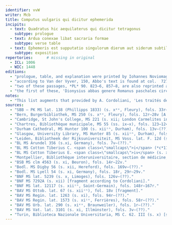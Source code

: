 ```yaml
---
identifier: vvW
writer: Mcb
title: Computus uulgaris qui dicitur ephemerida
incipits:
  - text: Quadratus hic aequilaterus qui dicitur tetragonus
    subtype: prologue
  - text: Ardua conexae libat sacraria formae
    subtype: verse table
  - text: Ephemeris est supputatio singulorum dierum aut siderum subtilis inspectio. Hic sunt triginta senarii
    subtype: exposition
repertories:      # missing in original
  - ICL: 1006
  - WIC: 1448
editions:
  - "prologue, table, and explanation were printed by Iohannes Noviomagus in *Bedae opuscula complura de temporum ratione* (Cologne 1537) and reprinted among other matter by J. Herwagen in 1563, and from there in *PL* 90"
  - "according to Van der Vyver, 150, Abbo's text is found at col.  727–42, 749–58, 787–820, 212–30 (*sic*), 823–6, 859–78, 855–8"
  - "two of these passages, *PL* 90. 823–6, 857–8, are also reprinted as Abbo's work, *PL* 139. 573–7, 577–8"
  - "the first of these, 'Dionysius abbas genere Romanus paschales circulos mira breuitate composuit', being the prologue to Abbo's edition of the Dionysian cycle, is also printed from Berlin MS lat. 138, fol. 45r, by A. Cordoliani, 'Abbon de Fleury,  Hériger de Lobbes, et Gerland de Besançon sur l'ère de l'incarnation de Denys le petit', *Revue d'histoire ecclésiastique* 44 (1949) 463–87  (text, 474–6). Four related manuscripts from England have a different prologue, 'Quoniam breuitatem semper obscuritas comitatur', which marks the beginning of the text in the Berlin manuscript copied for Abbo himself; this contains a date-indication 978, while 'Quadratus hic equilaterus' points to the date 982, leading Van der Vyver, 150–54, to suggest that Abbo revised the work between those dates."
notes:
  - "This list augments that provided by A. Cordoliani, 'Les traités de comput du haut moyen âge (526–1003)', *ALMA* 17 (1943) 51–72 (at p. 52):"
sources:
  - "SBB – PK MS lat. 138 (Phillipps 1833) (s. xᵉˣ, Fleury), fols. 33r–53r ['Quoniam breuitatem', 'Ardua conexe', 'Quadratus hic equilaterus']."
  - "Bern, Burgerbibliothek, MS 250 (s. xᵉˣ, Fleury), fols. 12r–28v [A. Cordoliani, 'Les manuscrits de la Bibliothèque de Berne provenant de Fleury au XIe siècle: le comput d'Abbon de Fleury', *Zeitschrift für Schweizerische Kirchengeschichte* 52 (1958) 135–50]."
  - "Cambridge, St John's College, MS 221 (s. xii; London Carmelites in s. xv), pp. 281–(??) ['Ardua conexe', 'Quoniam breuitatem']."
  - "Chartres, Bibliothèque municipale, MS 55 (ss. ix–x), fols. 123–124 [a fragment, according to Cordoliani; destroyed in 1944."
  - "Durham Cathedral, MS Hunter 100 (s. xiiⁱⁿ, Durham), fols. 13v–(??) ['Quoniam breuitatem', 'Ardua conexe']."
  - "Glasgow, University Library, MS Hunter 85 (s. xiiⁱⁿ, Durham), fols. 114r–(??) ['Quoniam breuitatem', 'Ardua conexe']."
  - "Leiden, Bibliotheek der Rijksuniversiteit, MS Voss. lat. F. 12d (s. xi), fols. 41v–(??)."
  - "BL MS Arundel 356 (s.xi, Germany), fols. 7v–(??)."
  - "BL MS Cotton Tiberius C. <span class=\"smallcaps\">i</span> (*c*1122), fol. 14v ['Quoniam breuitatem', 'Ardua conexe']."
  - "BL MS Cotton Tiberius E. <span class=\"smallcaps\">iv</span> (s. xii), fol. 180r ['Ardua conexe']."  # add. from Walther: check
  - "Montpellier, Bibliothèque interuniversitaire, section de médicine, MS 48 (s. xi), fols. (??)."
  - "BSB MS clm 4563 (s. xi, Beuron), fols. 14r–22v."
  - "Bodl. MS Digby 56 (s. xii, Hereford), fols. 169v–(??)."
  - "Bodl. MS Lyell 54 (s. xi, Germany), fols. 18r, 29r–29v."
  - "BNF MS lat. 5239 (s. x, Limoges), fols. 126v–(??)."
  - "BNF MS 7292A (s. xii) [fragment according to Cordoliani]."
  - "BNF MS lat. 12117 (s. xiiⁱⁿ, Saint-Germain), fols. 148r–167r."
  - "BAV MS Ottob. lat. 67 (s. xiiⁱⁿ), fol. 18v [fragment]."
  - "BAV MS Regin. lat. 1263 (s. xi), fols. 94r–(??)."
  - "BAV MS Regin. lat. 1573 (s. xiⁱⁿ, Ferrières), fols. 58r–(??)."
  - "BAV MS Urb. lat. 290 (s. xiᵉˣ, Braunweiler), fols. 1r–(??)."
  - "BAV MS Vat. lat. 3101 (s. xi, Illmünster), fols. 3v–(??)."
  - "Turin, Biblioteca Nazionale Universitaria, MS C. 62. III (s. x) [so Cordoliani]."
---
```

